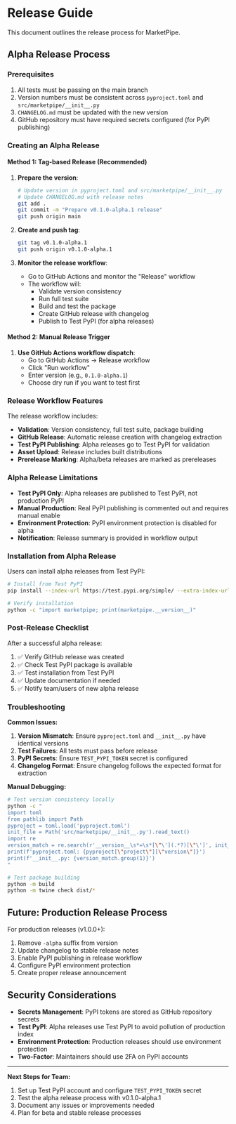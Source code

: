 # Release Guide

This document outlines the release process for MarketPipe.

## Alpha Release Process

### Prerequisites

1. All tests must be passing on the main branch
2. Version numbers must be consistent across `pyproject.toml` and `src/marketpipe/__init__.py`
3. `CHANGELOG.md` must be updated with the new version
4. GitHub repository must have required secrets configured (for PyPI publishing)

### Creating an Alpha Release

#### Method 1: Tag-based Release (Recommended)

1. **Prepare the version**:
   ```bash
   # Update version in pyproject.toml and src/marketpipe/__init__.py
   # Update CHANGELOG.md with release notes
   git add .
   git commit -m "Prepare v0.1.0-alpha.1 release"
   git push origin main
   ```

2. **Create and push tag**:
   ```bash
   git tag v0.1.0-alpha.1
   git push origin v0.1.0-alpha.1
   ```

3. **Monitor the release workflow**:
   - Go to GitHub Actions and monitor the "Release" workflow
   - The workflow will:
     - Validate version consistency
     - Run full test suite
     - Build and test the package
     - Create GitHub release with changelog
     - Publish to Test PyPI (for alpha releases)

#### Method 2: Manual Release Trigger

1. **Use GitHub Actions workflow dispatch**:
   - Go to GitHub Actions → Release workflow
   - Click "Run workflow"
   - Enter version (e.g., `0.1.0-alpha.1`)
   - Choose dry run if you want to test first

### Release Workflow Features

The release workflow includes:

- **Validation**: Version consistency, full test suite, package building
- **GitHub Release**: Automatic release creation with changelog extraction
- **Test PyPI Publishing**: Alpha releases go to Test PyPI for validation
- **Asset Upload**: Release includes built distributions
- **Prerelease Marking**: Alpha/beta releases are marked as prereleases

### Alpha Release Limitations

- **Test PyPI Only**: Alpha releases are published to Test PyPI, not production PyPI
- **Manual Production**: Real PyPI publishing is commented out and requires manual enable
- **Environment Protection**: PyPI environment protection is disabled for alpha
- **Notification**: Release summary is provided in workflow output

### Installation from Alpha Release

Users can install alpha releases from Test PyPI:

```bash
# Install from Test PyPI
pip install --index-url https://test.pypi.org/simple/ --extra-index-url https://pypi.org/simple/ marketpipe

# Verify installation
python -c "import marketpipe; print(marketpipe.__version__)"
```

### Post-Release Checklist

After a successful alpha release:

1. ✅ Verify GitHub release was created
2. ✅ Check Test PyPI package is available
3. ✅ Test installation from Test PyPI
4. ✅ Update documentation if needed
5. ✅ Notify team/users of new alpha release

### Troubleshooting

**Common Issues:**

1. **Version Mismatch**: Ensure `pyproject.toml` and `__init__.py` have identical versions
2. **Test Failures**: All tests must pass before release
3. **PyPI Secrets**: Ensure `TEST_PYPI_TOKEN` secret is configured
4. **Changelog Format**: Ensure changelog follows the expected format for extraction

**Manual Debugging:**

```bash
# Test version consistency locally
python -c "
import toml
from pathlib import Path
pyproject = toml.load('pyproject.toml')
init_file = Path('src/marketpipe/__init__.py').read_text()
import re
version_match = re.search(r'__version__\s*=\s*[\"\'](.*?)[\"\']', init_file)
print(f'pyproject.toml: {pyproject[\"project\"][\"version\"]}')
print(f'__init__.py: {version_match.group(1)}')
"

# Test package building
python -m build
python -m twine check dist/*
```

## Future: Production Release Process

For production releases (v1.0.0+):

1. Remove `-alpha` suffix from version
2. Update changelog to stable release notes
3. Enable PyPI publishing in release workflow
4. Configure PyPI environment protection
5. Create proper release announcement

## Security Considerations

- **Secrets Management**: PyPI tokens are stored as GitHub repository secrets
- **Test PyPI**: Alpha releases use Test PyPI to avoid pollution of production index
- **Environment Protection**: Production releases should use environment protection
- **Two-Factor**: Maintainers should use 2FA on PyPI accounts

---

**Next Steps for Team:**
1. Set up Test PyPI account and configure `TEST_PYPI_TOKEN` secret
2. Test the alpha release process with v0.1.0-alpha.1
3. Document any issues or improvements needed
4. Plan for beta and stable release processes
